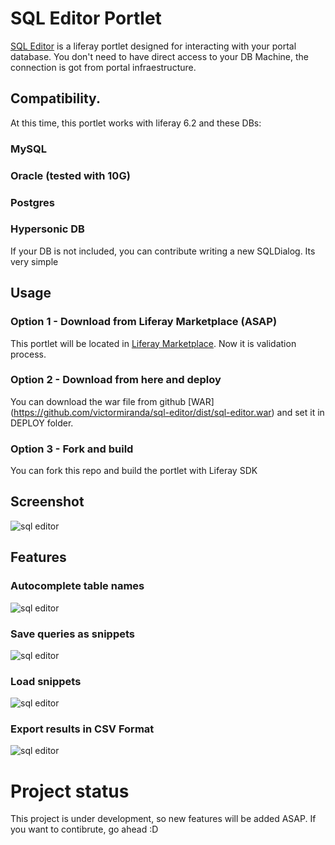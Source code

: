 # SQL Editor Portlet

[SQL Editor](https://github.com/victormiranda/sql-editor) is a liferay portlet designed for interacting with your portal database. 
You don't need to have direct access to your DB Machine, the connection is got from portal infraestructure.

## Compatibility. 
At this time, this portlet works with liferay 6.2 and these DBs:
### MySQL
### Oracle (tested with 10G)
### Postgres
### Hypersonic DB

If your DB is not included, you can contribute writing a new SQLDialog. Its very simple


## Usage

### Option 1 - Download from Liferay Marketplace (ASAP)
This portlet will be located in [Liferay Marketplace](http://www.liferay.com/marketplace). Now it is validation process.

### Option 2 - Download from here and deploy
You can download the war file from github [WAR] (https://github.com/victormiranda/sql-editor/dist/sql-editor.war) and set it in DEPLOY folder.
 
### Option 3 - Fork and build
You can fork this repo and build the portlet with Liferay SDK

## Screenshot
![sql editor](https://raw.githubusercontent.com/victormiranda/sql-editor/master/screenshots/select-query.png)


## Features

### Autocomplete table names
![sql editor](https://raw.githubusercontent.com/victormiranda/sql-editor/master/screenshots/autocomplete.png)


### Save queries as snippets
![sql editor](https://raw.githubusercontent.com/victormiranda/sql-editor/master/screenshots/save-snippets.png)


### Load snippets
![sql editor](https://raw.githubusercontent.com/victormiranda/sql-editor/master/screenshots/load-snippets.png)


### Export results in CSV Format
![sql editor](https://raw.githubusercontent.com/victormiranda/sql-editor/master/screenshots/export-csv.png)


# Project status
This project is under development, so new features will be added ASAP. If you want to contibrute, go ahead :D

